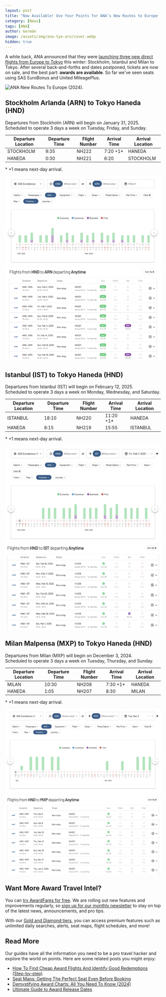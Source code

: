 ```yaml
---
layout: post
title: "Now Available! Use Your Points for ANA’s New Routes to Europe (Stockholm, Milan and Istanbul)"
category: [News]
tags: [ANA]
author: Germán
image: /assets/img/ana-tyo-arn/cover.webp
hidden: true
---
```


A while back, ANA announced that they were [launching three new direct flights from Europe to Tokyo](https://blog.awardfares.com/ana-new-routes-to-europe/) this winter: Stockholm, Istanbul and Milan to Tokyo. After several back-and-forths and dates postponed, tickets are now on sale, and the best part: **awards are available**. So far we've seen seats using SAS EuroBonus and United MileagePlus.

<img src="../assets/img/ana-tyo-arn/ana-new-european-routes-2024.avif" alt="ANA New Routes To Europe (2024)." />

## Stockholm Arlanda (ARN) to Tokyo Haneda (HND)

Departures from Stockholm (ARN) will begin on January 31, 2025.
Scheduled to operate 3 days a week on Tuesday, Friday, and Sunday.

| Departure Location | Departure Time | Flight Number | Arrival Time | Arrival Location |
|--------------------|----------------|---------------|--------------|------------------|
| STOCKHOLM          | 9:35           | NH222         | 7:20 +1*     | HANEDA           |
| HANEDA             | 0:30           | NH221         | 6:20         | STOCKHOLM        |

\* +1 means next-day arrival.

<img src="../assets/img/ana-tyo-arn/ana-hnd-arn-1.webp" alt="Book ANA New Route to Stockholm with points(2024)." />

<img src="../assets/img/ana-tyo-arn/ana-hnd-arn-2.webp" alt="Book ANA New Route to Stockholm with points (2024)." />

## Istanbul (IST) to Tokyo Haneda (HND)

Departures from Istanbul (IST) will begin on February 12, 2025.  
Scheduled to operate 3 days a week on Monday, Wednesday, and Saturday.

| Departure Location | Departure Time | Flight Number | Arrival Time | Arrival Location |
|--------------------|----------------|---------------|--------------|------------------|
| ISTANBUL           | 18:10          | NH220         | 11:20 +1*    | HANEDA           |
| HANEDA             | 8:15           | NH219         | 15:55        | ISTANBUL         |

\* +1 means next-day arrival.

<img src="../assets/img/ana-tyo-arn/ana-hnd-ist-1.webp" alt="Book ANA New Route to Istanbul with points (2024)." />

<img src="../assets/img/ana-tyo-arn/ana-hnd-ist-2.webp" alt="Book ANA New Route to Istanbul with points (2024)." />

## Milan Malpensa (MXP) to Tokyo Haneda (HND)

Departures from Milan (MXP) will begin on December 3, 2024.  
Scheduled to operate 3 days a week on Tuesday, Thursday, and Sunday.

| Departure Location | Departure Time | Flight Number | Arrival Time | Arrival Location |
|--------------------|----------------|---------------|--------------|------------------|
| MILAN              | 10:30          | NH208         | 7:30 +1*     | HANEDA           |
| HANEDA             | 1:05           | NH207         | 8:30         | MILAN            |

\* +1 means next-day arrival.

<img src="../assets/img/ana-tyo-arn/ana-hnd-mxp-1.webp" alt="Book ANA New Route to Milan with points (2024)." />

<img src="../assets/img/ana-tyo-arn/ana-hnd-mxp-2.webp" alt="Book ANA New Route to Milan with points (2024)." />

## Want More Award Travel Intel?

You can [try AwardFares for free](https://awardfares.com/). We are rolling out new features and improvements regularly, so [sign up for our monthly newsletter](https://awardfares.com/newsletter) to stay on top of the latest news, announcements, and pro tips.

With our [Gold and Diamond tiers](https://awardfares.com/pricing), you can access premium features such as unlimited daily searches, alerts, seat maps, flight schedules, and more!

## Read More

Our guides have all the information you need to be a pro travel hacker and explore the world on points. Here are some related posts you might enjoy:

- [How To Find Cheap Award Flights And Identify Good Redemptions (Step-by-step)](https://blog.awardfares.com/how-to-find-cheap-award-flights/)
- [Seat Maps: Getting The Perfect Seat Even Before Booking](https://blog.awardfares.com/seatmaps-guide/)
- [Demystifying Award Charts: All You Need To Know (2024)](https://blog.awardfares.com/demystifying-award-charts/)
- [Ultimate Guide to Award Release Dates](https://blog.awardfares.com/ultimate-guide-to-award-release-dates/)
